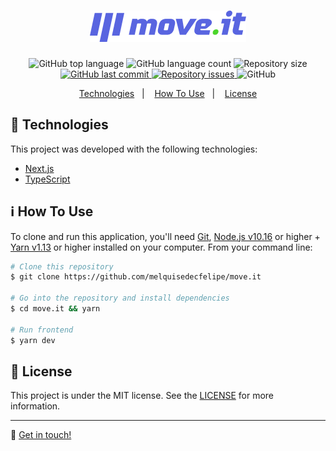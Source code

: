 <h1 align="center">
    <img alt="move.it" src="./.github/logo.png" />
</h1>

<p align="center">
  <img alt="GitHub top language" src="https://img.shields.io/github/languages/top/melquisedecfelipe/move.it.svg">

  <img alt="GitHub language count" src="https://img.shields.io/github/languages/count/melquisedecfelipe/move.it.svg">

  <img alt="Repository size" src="https://img.shields.io/github/repo-size/melquisedecfelipe/move.it.svg">
  
  <a href="https://github.com/melquisedecfelipe/move.it/commits/master">
    <img alt="GitHub last commit" src="https://img.shields.io/github/last-commit/melquisedecfelipe/move.it.svg">
  </a>

  <a href="https://github.com/melquisedecfelipe/move.it/issues">
    <img alt="Repository issues" src="https://img.shields.io/github/issues/melquisedecfelipe/move.it.svg">
  </a>

  <img alt="GitHub" src="https://img.shields.io/github/license/melquisedecfelipe/move.it.svg">
</p>

<p align="center">
  <a href="#rocket-technologies">Technologies</a>&nbsp;&nbsp;&nbsp;|&nbsp;&nbsp;&nbsp;
  <a href="#information_source-how-to-use">How To Use</a>&nbsp;&nbsp;&nbsp;|&nbsp;&nbsp;&nbsp;
  <a href="#memo-license">License</a>
</p>

## :rocket: Technologies

This project was developed with the following technologies:

- [Next.js](https://nextjs.org/)
- [TypeScript](https://www.typescriptlang.org/)

## :information_source: How To Use

To clone and run this application, you'll need [Git](https://git-scm.com), [Node.js v10.16](https://nodejs.org/) or higher + [Yarn v1.13](https://yarnpkg.com/) or higher installed on your computer. From your command line:

```bash
# Clone this repository
$ git clone https://github.com/melquisedecfelipe/move.it

# Go into the repository and install dependencies
$ cd move.it && yarn

# Run frontend
$ yarn dev
```

## :memo: License

This project is under the MIT license. See the [LICENSE](https://github.com/melquisedecfelipe/move.it/blob/master/LICENSE) for more information.

---

:wave: [Get in touch!](https://www.linkedin.com/in/melquisedecfelipe/)

